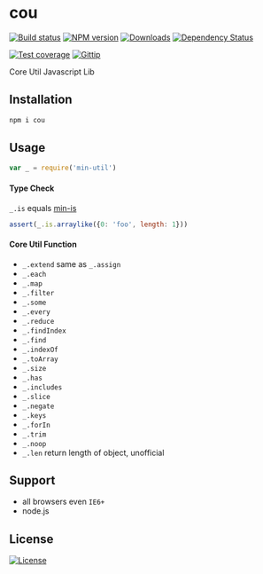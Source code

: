 cou
===

[![Build status][travis-image]][travis-url]
[![NPM version][npm-image]][npm-url]
[![Downloads][downloads-image]][downloads-url]
[![Dependency Status][david-image]][david-url]

[npm-image]: https://img.shields.io/npm/v/cou.svg?style=flat-square
[npm-url]: https://npmjs.org/package/cou
[downloads-image]: http://img.shields.io/npm/dm/cou.svg?style=flat-square
[downloads-url]: https://npmjs.org/package/cou
[david-image]: http://img.shields.io/david/chunpu/cou.svg?style=flat-square
[david-url]: https://david-dm.org/chunpu/cou

[![Test coverage][coveralls-image]][coveralls-url]
[![Gittip][gittip-image]][gittip-url]

Core Util Javascript Lib

Installation
---

```sh
npm i cou
```

Usage
---

```js
var _ = require('min-util')
```

#### Type Check

`_.is` equals [min-is](https://github.com/chunpu/min-is)

```js
assert(_.is.arraylike({0: 'foo', length: 1}))
```

#### Core Util Function

- `_.extend` same as `_.assign`
- `_.each`
- `_.map`
- `_.filter`
- `_.some`
- `_.every`
- `_.reduce`
- `_.findIndex`
- `_.find`
- `_.indexOf`
- `_.toArray`
- `_.size`
- `_.has`
- `_.includes`
- `_.slice`
- `_.negate`
- `_.keys`
- `_.forIn`
- `_.trim`
- `_.noop`
- `_.len` return length of object, unofficial


Support
---

- all browsers even `IE6+`
- node.js

License
---

[![License][license-image]][license-url]

[travis-image]: https://img.shields.io/travis/chunpu/cou.svg?style=flat-square
[travis-url]: https://travis-ci.org/chunpu/cou
[coveralls-image]: https://img.shields.io/coveralls/chunpu/cou/gh-pages.svg?style=flat-square
[coveralls-url]: https://coveralls.io/r/chunpu/cou
[gittip-image]: https://img.shields.io/gittip/chunpu.svg?style=flat-square
[gittip-url]: https://www.gittip.com/chunpu/
[license-image]: http://img.shields.io/npm/l/cou.svg?style=flat-square
[license-url]: #
